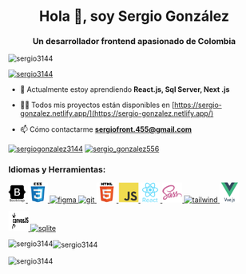 <h1 align="center">Hola 👋, soy Sergio González</h1>
<h3 align="center">Un desarrollador frontend apasionado de Colombia</h3>

<p align="left"> <img src="https://komarev.com/ghpvc/?username=sergio3144&label=Profile%20views&color=0e75b6&style=flat" alt="sergio3144"/> </p>

<p align="left"><a href="https://github.com/ryo-ma/github-profile-trophy"><img src="https://github-profile-trophy.vercel.app/?username=sergio3144" alt="sergio3144"/></a></p>


- 🌱 Actualmente estoy aprendiendo **React.js, Sql Server, Next .js**

- 👨‍💻 Todos mis proyectos están disponibles en [https://sergio-gonzalez.netlify.app/](https://sergio-gonzalez.netlify.app/)

- 📫 Cómo contactarme **sergiofront.455@gmail.com**

<a href="https://linkedin.com/in/sergiogonzalez3144" target="blank"><img align="center" src="https://raw.githubusercontent.com/rahuldkjain/github-profile-readme-generator/master/src/images/icons/Social/linked-in-alt.svg" alt="sergiogonzalez3144" height="30" width="40"/></a>
<a href="https://instagram.com/sergio_gonzalez556" target="_blank"><img align="center" src="https://raw.githubusercontent.com/rahuldkjain/github-profile-readme-generator/master/src/images/icons/Social/instagram.svg" alt="sergio_gonzalez556" height="30" width="40"/></a></p>
<h3 align="left">Idiomas y Herramientas:</h3>
<p align="left"> <a href="https://getbootstrap.com" target="_blank" rel="noreferrer"> <img src="https://raw.githubusercontent.com/devicons/devicon/master/icons/bootstrap/bootstrap-plain-wordmark.svg" alt="bootstrap" width="35" height="35"/> </a> <a href="https://www.w3schools.com /css/" target="_blank" rel="noreferrer"> <img src="https://raw.githubusercontent.com/devicons/devicon/master/icons/css3/css3-original-wordmark.svg" alt= "css3" width="40" height="40"/> </a> <a href="https://www.figma.com/" target="_blank" rel="noreferrer"> <img src="https://www.vectorlogo.zone/logos/figma/figma-icon.svg" alt="figma" width="35" height="35"/> </a> <a href=" https://git-scm.com/" target="_blank" rel="noreferrer"> <img src="https://www.vectorlogo.zone/logos/git-scm/git-scm-icon.svg" alt="git" width="40" heigth="40"/> </a> <a href="https://www.w3.org/html/" target="_blank" rel="noreferrer"> <img src="https://raw.githubusercontent.com/devicons/devicon/master/icons/html5/html5-original-wordmark.svg" alt="html5" width="40" height="40"/> </a> <a href="https://desarrollador.mozilla.org/en-US/docs/Web/JavaScript" target="blank" rel="noreferrer"> <img src="https://raw.githubusercontent.com/devicons/devicon/master/icons/javascript/javascript-original.svg" alt="javascript" width="40" height="40"/> </a> <a href="https://reactjs.org/" target="_blank" rel="noreferrer"> <img src="https://raw.githubusercontent.com/devicons/devicon/master/icons/react/react-original-wordmark.svg" alt="react" width="40" height="40"/> </a> <a href="https://sass-lang.com" target="_blank" rel="noreferrer"> <img src="https://raw.githubusercontent.com/devicons/devicon/master/icons/sass/sass-original.svg" alt="sass" width="40" height="40"/> </a > <a href="https://tailwindcss.com/" target="_blank" rel="noreferrer"> <img src="https://www.vectorlogo.zone/logos/tailwindcss/tailwindcss-icon.svg" alt="tailwind" width="40" height="40"/> </a> <a href="https://vuejs.org/" target="_blank" rel="noreferrer"> <img src="https://raw.githubusercontent.com/devicons/devicon/master/icons/vuejs/vuejs-original-wordmark.svg" alt="vuejs" width="40" height="40"/> </a></p> </a> <p align="left"> <a href="https://canvasjs.com" target="_blank" rel="noreferrer"> <img src="https://raw.githubusercontent.com/Hardik0307/Hardik0307/master/assets/canvasjs-charts.svg" alt="canvasjs" width="40" height="40"/> </a> <a href="https://www.sqlite.org/" target="_blank" rel="noreferrer"> <img src="https://www.vectorlogo.zone/logos/sqlite/sqlite-icon.svg" alt="sqlite" width="40" height="40"/> </a></p>


<p><img align="left" src="https://github-readme-stats.vercel.app/api/top-langs?username=sergio3144&show_icons=true&locale=en&layout=compact" alt="sergio3144" /> </p>

<p> <img align="center" src="https://github-readme-stats.vercel.app/api?username=sergio3144&show_icons=true&locale=en" alt="sergio3144" /> </p>

<p><img align="center" src="https://github-readme-streak-stats.herokuapp.com/?user=sergio3144&" alt="sergio3144" /></p>
